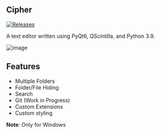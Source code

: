 ## Cipher

[![Releases](https://custom-icon-badges.demolab.com/github/v/release/Srpboyz/Cipher?display_name=tag&color=228BE6)](https://github.com/Srpboyz/Cipher/releases)

A text editor written using PyQt6, QScintilla, and Python 3.9.

![image](https://i.imgur.com/YhpugER.png)

## Features

- Multiple Folders
- Folder/File Hiding
- Search
- Git (Work in Progress)
- Custom Extensions
- Custom styling

 **Note**: Only for Windows
